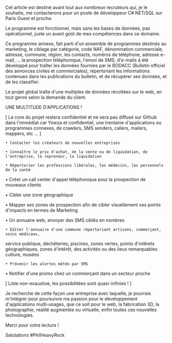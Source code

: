 Cet article est destiné avant tout aux nombreux recruteurs qui, je le souhaite, me contacterons pour
un poste de développeur C#.NET/SQL sur Paris Ouest et proche.

Le programme est fonctionnel, mais sans les bases de données, pas opérationnel, juste un avant goût de mes compétences
dans ce domaine.

Ce programme annexe, fait parti d'un ensemble de programmes destinés au marketing, le ciblage par catégorie, code NAF,
dénomination commerciale, adresse, commune, région, les contacts, numéros de téléphone, adresse e-mail, ...  la prospection
téléphonique, l'envoi de SMS, d'e-mails à été développé pour traîter les données fournies par le BODACC (Bulletin officiel
des annonces civiles et commerciales), répertoriant les informations contenues dans les publications du bulletin, et de
récupérer ses données, et de les classifier. 

Le projet global traîte d'une multiples de données récoltées sur le web, en tout genre selon la demande du client.

UNE MULTITUDE D'APPLICATIONS !

[ Le core du projet restera confidentiel et ne sera pas diffusé sur Github dans l'immédiat car Yowza et confidentiel,
une trentaine d'applications ou programmes connexes, de crawlers, SMS senders, callers, mailers, mappers, etc ... ]

	• Contacter les créateurs de nouvelles entreprises
 
	• Connaître le prix d'achat, de la vente ou de liquidation, de l'entreprise, le repreneur, la liquidation
 
	• Répertorier les professions libérales, les médecins, les personnels de la santé	
 
  • Créer un call center d'appel téléphonique pour la prospection de nouveaux clients  
  
  • Cibler une zone géographique 
  
  • Mapper ses zones de prospection afin de cibler visuellement ses points d'impacts en termes de Marketing  
  
  • Un annuaire web, envoyer des SMS ciblés en nombres
  
	• Éditer l'annuaire d'une commune répertoriant artisans, commerçant, soins médicaux,
 service publique, déchêteries, piscines, zones vertes, points d'intêrets géographiques,
 zones d'intérêt, des activités ou des lieux remarquables culture, musées
 
	• Prévenir les alertes météo par SMS
 
  • Notifier d'une promo chez un commerçant dans un secteur proche
      
 [ Liste non-exaustive, les possibilitées sont quasi-infinies ! ]  

Je recherche de cette façon une entreprise avec laquelle, je pourrais m'intégrer pour poursuivre
ma passion pour le développement d'applications multi-usages, que ce soit pour le web, la fabrication 3D,
la photographie, realité augmentée ou virtuelle, enfin toutes ces nouvelles technologies.

Merci pour votre lecture !

Salutations
#PhilHeavyRock

	
